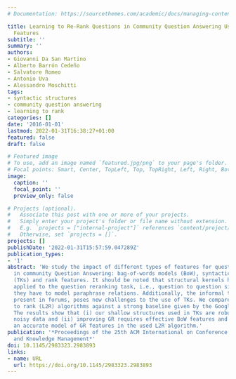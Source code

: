 ```yaml
---
# Documentation: https://sourcethemes.com/academic/docs/managing-content/

title: Learning to Re-Rank Questions in Community Question Answering Using Advanced
  Features
subtitle: ''
summary: ''
authors:
- Giovanni Da San Martino
- Alberto Barrón Cedeño
- Salvatore Romeo
- Antonio Uva
- Alessandro Moschitti
tags:
- syntactic structures
- community question answering
- learning to rank
categories: []
date: '2016-01-01'
lastmod: 2022-01-31T16:38:27+01:00
featured: false
draft: false

# Featured image
# To use, add an image named `featured.jpg/png` to your page's folder.
# Focal points: Smart, Center, TopLeft, Top, TopRight, Left, Right, BottomLeft, Bottom, BottomRight.
image:
  caption: ''
  focal_point: ''
  preview_only: false

# Projects (optional).
#   Associate this post with one or more of your projects.
#   Simply enter your project's folder or file name without extension.
#   E.g. `projects = ["internal-project"]` references `content/project/deep-learning/index.md`.
#   Otherwise, set `projects = []`.
projects: []
publishDate: '2022-01-31T15:57:59.047289Z'
publication_types:
- '1'
abstract: 'We study the impact of different types of features for question ranking
  in community Question Answering: bag-of-words models (BoW), syntactic tree kernels
  (TKs) and rank features. It should be noted that structural kernels have never been
  applied to the question reranking task, i.e., question to question similarity, where
  they have to model paraphrase relations. Additionally, the informal text, typically
  present in forums, poses new challenges to the use of TKs. We compare our learning
  to rank (L2R) algorithms against a strong baseline given by the Google rank (GR).
  The results show that (i) our shallow structures used in TKs are robust enough to
  noisy data and (ii) improving GR requires effective BoW features and TKs along with
  an accurate model of GR features in the used L2R algorithm.'
publication: '*Proceedings of the 25th ACM International on Conference on Information
  and Knowledge Management*'
doi: 10.1145/2983323.2983893
links:
- name: URL
  url: https://doi.org/10.1145/2983323.2983893
---
```

